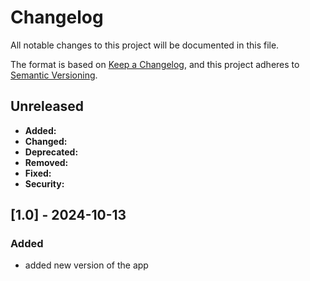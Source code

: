 # Changelog

All notable changes to this project will be documented in this file.

The format is based on [Keep a Changelog](https://keepachangelog.com/en/1.0.0/),
and this project adheres to [Semantic Versioning](https://semver.org/spec/v2.0.0/).

## Unreleased
* **Added:**
* **Changed:**
* **Deprecated:**
* **Removed:**
* **Fixed:**
* **Security:**

## [1.0] - 2024-10-13
### Added
* added new version of the app